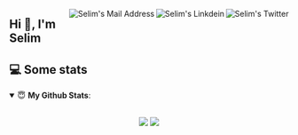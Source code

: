 <a href="https://twitter.com/gulceselim_" target="_blank" rel="nofollow"><img align="right" alt="Selim's Twitter" src="https://img.shields.io/badge/Twitter-1DA1F2?style=for-the-badge&logo=twitter&logoColor=white" />
</a><a href="https://www.linkedin.com/in/gulceselim/" target="_blank" rel="nofollow"><img align="right" alt="Selim's Linkdein" src="https://img.shields.io/badge/LinkedIn-0077B5?style=for-the-badge&logo=linkedin&logoColor=white" /></a>
<a href="mailto:gulceselim6@gmail.com" target="_blank" rel="nofollow"><img align="right" alt="Selim's Mail Address" src="https://img.shields.io/badge/Gmail-D14836?style=for-the-badge&logo=gmail&logoColor=white" /></a>





## Hi 👋, I'm Selim


## 💻 Some stats

<details open>
 <summary> 😇 <b>My Github Stats</b>: </summary>
<br>
<p align="center">
  <img src="https://github-readme-stats.vercel.app/api?username=gulceselim&count_private=true&show_icons=true&theme=tokyonight">
  <img src="https://github-readme-stats.vercel.app/api/top-langs/?username=gulceselim&hide=html,python,jupyter notebook&layout=compact&show_icons=true&theme=tokyonight">
</p>
</details>


<!--
**gulceselim/gulceselim** is a ✨ _special_ ✨ repository because its `README.md` (this file) appears on your GitHub profile.

Here are some ideas to get you started:

- 🔭 I’m currently working on ...
- 🌱 I’m currently learning ...
- 👯 I’m looking to collaborate on ...
- 🤔 I’m looking for help with ...
- 💬 Ask me about ...
- 📫 How to reach me: ...
- 😄 Pronouns: ...
- ⚡ Fun fact: ...
-->
